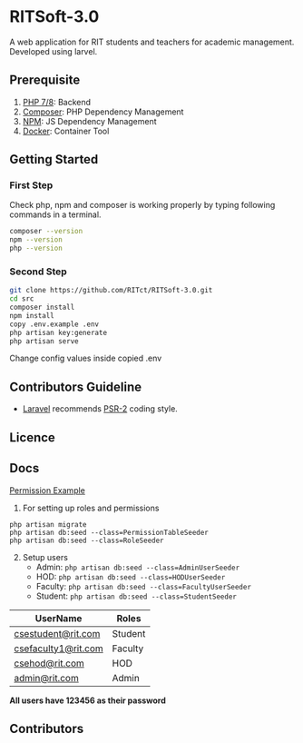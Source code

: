 # RITSoft-3.0

A web application for RIT students and teachers for academic management. Developed using larvel.

## Prerequisite

1. [PHP 7/8](https://www.php.net/): Backend
2. [Composer](https://getcomposer.org/): PHP Dependency Management
3. [NPM](https://www.npmjs.com/): JS Dependency Management
4. [Docker](https://www.docker.com/): Container Tool

## Getting Started

### First Step

Check php, npm and composer is working properly by typing following commands in a terminal.

```bash
composer --version
npm --version
php --version
```

### Second Step

```bash
git clone https://github.com/RITct/RITSoft-3.0.git
cd src
composer install
npm install
copy .env.example .env
php artisan key:generate
php artisan serve
```

Change config values inside copied .env

## Contributors Guideline

- [Laravel](https://laravel.com/docs/8.x/contributions#coding-style) recommends [PSR-2](https://github.com/php-fig/fig-standards/blob/master/accepted/PSR-2-coding-style-guide.md) coding style. 
## Licence

## Docs

[Permission Example](./docs/permission.md)

1. For setting up roles and permissions

```
php artisan migrate
php artisan db:seed --class=PermissionTableSeeder
php artisan db:seed --class=RoleSeeder
```

2. Setup users
    - Admin: `php artisan db:seed --class=AdminUserSeeder`
    - HOD: `php artisan db:seed --class=HODUserSeeder`
    - Faculty: `php artisan db:seed --class=FacultyUserSeeder`
    - Student: `php artisan db:seed --class=StudentSeeder`
    
| UserName | Roles |
| --- | --- |
| csestudent@rit.com | Student |
| csefaculty1@rit.com | Faculty |
| csehod@rit.com | HOD |
| admin@rit.com | Admin |

**All users have 123456 as their password**


## Contributors
